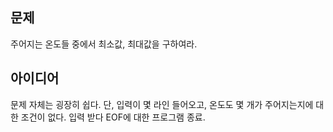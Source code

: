 ## 문제
주어지는 온도들 중에서 최소값, 최대값을 구하여라.  

## 아이디어
문제 자체는 굉장히 쉽다. 단, 입력이 몇 라인 들어오고, 온도도 몇 개가 주어지는지에 대한 조건이 없다. 입력 받다 EOF에 대한 프로그램 종료.  
